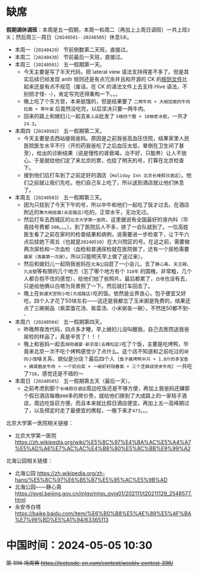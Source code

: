 
# 缺席

**假期调休调班**：本周是五一假期，本周一和周二（再加上上周日调班）一共上班`3天`；然后周三--周日（`20240501--20240505`）休息`5天`。

- 本周一（`20240429`） 节前倒数第二天班，直接过。
- 本周二（`20240430`） 节前最后一天班，直接过。
- 本周三（`20240501`） 五一假期第一天。
  * 今天主要是写了半天代码，把 lateral view 语法支持得差不多了。但是其实后续已经发现 antlr 规则还是有点冗余并且和开源的 CK 的[规则文件](https://github.com/ClickHouse/ClickHouse/blob/master/utils/antlr/ClickHouseParser.g4)比起来还是有点不规范（废话，在 CK 的语法文件上去支持 Hive 语法，不别扭才怪- -），肯定写完还得重构一下。。。
  * 晚上吃了个东方宫，本来挺饿的，但是结果要了 `二两牛肉 + 大碗加面的牛肉拉面 + 茶叶蛋` 后竟然没吃完，以后坚决只要一两牛肉。
  * 回来的路上和媳妇儿一起去`栗上品`批发了 `5根四个圈 + 10根老冰棍`，一共才 `24.3`。
- 本周四（`20240502`） 五一假期第二天。
  * 今天主要是去西站接我爸妈。原因是之前我爸高血压住院，结果家里人民医院医生水平不行（开的药我爸吃了之后血压太低，晕倒在卫生间了甚至），给出的诊断结果（说是慢性的肾衰竭，治不好，只能养）让人不放心。于是就给他们定了来北京的票，也挂了明天的号，打算在北京检查下。
  * 接到他们后打车到了之前定好的酒店（`Holiday Inn 北京长峰假日酒店`）。他们之前就让我们先吃，他们自己车上吃了，所以送到酒店就让他们休息了。
- 本周五（`20240503`） 五一假期第三天。
  * 因为只挂到了今天下午的号，所以中午和他们一起吃了饭才过去。在酒店附近的`豫大碗烩面(永定路店)`吃的，正常水平，无功无过。
  * 然后打车去西城区的`北京大学第一医院`，这里据说有全国最好的肾内科（毕竟挂号费都 `500`。。。）。到了医院后人不多，排了一会队就到了。一位高姓医生看了之前在家时的检查结果和病例，说需要进一步检查下，让下午六点后挂她下周五（也就是`20240510`）在大兴院区的号。在这之前，需要做两次尿检和一次血检（血检和普通尿检就在医院做了，还有一个尿检需要`晨尿（清晨第一次尿）`，所以只能明天早上做了送过来）。
  * 然后和媳妇儿一起陪我爸妈在`北海公园`逛了一小会儿，去了`静心斋`、`天王殿`、`九龙壁`等有限的几个地方（忘了哪个地方有个 `310年` 的国槐，非常粗，几个人都合抱不住的感觉），给他们拍了些照片。最后都累了，`白塔`也没有去，只是给他俩以白塔为背景照了一下。然后就打车回去了。
  * 晚上在`郭通天宫院小吃(大成路店)`吃的饭。依然是业界良心，包子便宜又好吃，四个人才花了50块左右——这还是我都忘了玉米粥是免费的，结果还点了三碗粥品（紫菜蛋花汤、紫菜汤、小米粥各一碗），不然连50都不到- -
- 本周六（`20240504`） 五一假期第四天。
  * 昨晚熬夜改代码，四点多才睡，早上媳妇儿没叫醒我，自己去医院送我爸尿检的样品了，真是辛苦了！！！
  * 晚上和爸妈一起去`胡同禧宴·新京菜(五棵松店)`吃了个饭，主要是吃烤鸭，毕竟来北京一次不吃个烤鸭感觉少了点什么。这个店不知道和之前吃过的`胡同小馆`啥关系，貌似是分店？最后四个人（`鱼子酱烤鸭半只 + 1.8斤的多宝鱼 + 蜂窝脆皮牛肉 + 一个奶白菜 + 一碗虾籽阳春面 + 三个芝麻烧饼夹牛肉`）一共吃了`716`，感觉还是不错的～
- 本周日（`20240505`） 五一假期第五天（最后一天）。
  * 之前考虑到那个`长峰假日酒店`周边吃饭还是不够方便，再加上我爸妈还嫌那个假日酒店每晚`800`多的房价贵，就给他们换到了大成路上的一家桔子酒店，周边吃饭巨方便。而且本来就比假日酒店便宜，再加上五一高峰期过了，以及预定时走了最便宜的携程，一晚下来才`473`。。。

北京大学第一医院相关链接：
- 北京大学第一医院 https://zh.wikipedia.org/wiki/%E5%8C%97%E4%BA%AC%E5%A4%A7%E5%AD%A6%E7%AC%AC%E4%B8%80%E5%8C%BB%E9%99%A2

北海公园相关链接：
- 北海公园 https://zh.wikipedia.org/zh-hans/%E5%8C%97%E6%B5%B7%E5%85%AC%E5%9B%AD
- 北海公园——静心斋 https://gygl.beijing.gov.cn/mlgy/mlgy_gyjg01/202111/t20211129_2548577.html
- 永安寺白塔 https://baike.baidu.com/item/%E6%B0%B8%E5%AE%89%E5%AF%BA%E7%99%BD%E5%A1%94/63365113

# 中国时间：2024-05-05 10:30

~~第 396 场周赛 https://leetcode-cn.com/contest/weekly-contest-396/~~
